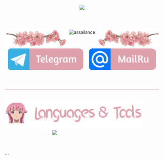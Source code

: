 <p align="center"><img src="https://media1.tenor.com/m/h7ewYc7_Yp8AAAAC/future-diary-mirai-nikki.gif" width="800"/></p>

</br>
</br>

<p align="center">
  <img align="left" src="images/flower-2.png" width="200"/>
  <img src="https://readme-typing-svg.demolab.com?font=Fira+Code&size=60&pause=200&color=dea1ac&center=true&random=false&height=100&lines=assailance" alt="assailance" />
  <img align="right" src="images/flower.png" width="200"/>
</p>

</br>

<p align="center">
  <img src="images/telegram.png" width="247"/>
  &nbsp;&nbsp;&nbsp;
  <img src="images/mailru.png" width="220"/>
</p>

</br>
</br>

<img src="images/border.png" width="100%" height="0.5"/>

</br>

<!--   <img align="left" src="https://media1.tenor.com/m/iEfPnygQuroAAAAC/anime-looking-scared.gif" width="230"/> -->


## <img src="images/languages_title.png" width="450"/> <img align="right" src="https://media.tenor.com/mS0fUae_nrsAAAAM/kingstyle.gif" width="350"/>

</br>
</br>

<p align="left">
  ...
</p>
